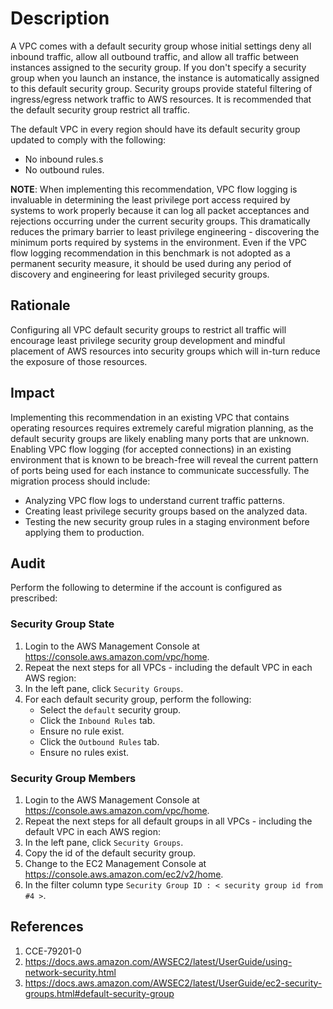 # Description

A VPC comes with a default security group whose initial settings deny all inbound traffic, allow all outbound traffic, and allow all traffic between instances assigned to the security group. If you don't specify a security group when you launch an instance, the instance is automatically assigned to this default security group. Security groups provide stateful filtering of ingress/egress network traffic to AWS resources. It is recommended that the default security group restrict all traffic.

The default VPC in every region should have its default security group updated to
comply with the following:

- No inbound rules.s
- No outbound rules.

**NOTE**: When implementing this recommendation, VPC flow logging is invaluable in determining the least privilege port access required by systems to work properly because it can log all packet acceptances and rejections occurring under the current security groups. This dramatically reduces the primary barrier to least privilege engineering - discovering the minimum ports required by systems in the environment. Even if the VPC flow logging recommendation in this benchmark is not adopted as a permanent security measure, it should be used during any period of discovery and engineering for least privileged security groups.

## Rationale

Configuring all VPC default security groups to restrict all traffic will encourage least privilege security group development and mindful placement of AWS resources into security groups which will in-turn reduce the exposure of those resources.

## Impact

Implementing this recommendation in an existing VPC that contains operating
resources requires extremely careful migration planning, as the default security groups
are likely enabling many ports that are unknown. Enabling VPC flow logging (for
accepted connections) in an existing environment that is known to be breach-free will
reveal the current pattern of ports being used for each instance to communicate
successfully. The migration process should include:

- Analyzing VPC flow logs to understand current traffic patterns.
- Creating least privilege security groups based on the analyzed data.
- Testing the new security group rules in a staging environment before applying
them to production.

## Audit

Perform the following to determine if the account is configured as prescribed:

### Security Group State

1. Login to the AWS Management Console at <https://console.aws.amazon.com/vpc/home>.
2. Repeat the next steps for all VPCs - including the default VPC in each AWS region:
3. In the left pane, click `Security Groups`.
4. For each default security group, perform the following:
   - Select the `default` security group.
   - Click the `Inbound Rules` tab.
   - Ensure no rule exist.
   - Click the `Outbound Rules` tab.
   - Ensure no rules exist.

### Security Group Members

1. Login to the AWS Management Console at <https://console.aws.amazon.com/vpc/home>.
2. Repeat the next steps for all default groups in all VPCs - including the default VPC in each AWS region:
3. In the left pane, click `Security Groups`.
4. Copy the id of the default security group.
5. Change to the EC2 Management Console at <https://console.aws.amazon.com/ec2/v2/home>.
6. In the filter column type `Security Group ID : < security group id from #4 >`.

## References

1. CCE-79201-0
2. <https://docs.aws.amazon.com/AWSEC2/latest/UserGuide/using-network-security.html>
3. <https://docs.aws.amazon.com/AWSEC2/latest/UserGuide/ec2-security-groups.html#default-security-group>
